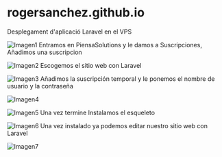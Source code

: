 # rogersanchez.github.io
Desplegament d'aplicació Laravel en el VPS

![Imagen1](https://user-images.githubusercontent.com/115020567/217295434-fb3baae4-e3a1-4203-9ecf-8a847072fe80.png)
Entramos en PiensaSolutions y le damos a Suscripciones, Añadimos una suscripcion

![Imagen2](https://user-images.githubusercontent.com/115020567/217295484-f989cb45-fc74-4085-a96c-bd286e1b9cc2.png)
Escogemos el sitio web con Laravel

![Imagen3](https://user-images.githubusercontent.com/115020567/217295505-1fc51b6f-c5a1-4b8e-83c2-bb1405f35402.png)
Añadimos la suscripción temporal y le ponemos el nombre de usuario y la contraseña

![Imagen4](https://user-images.githubusercontent.com/115020567/217295521-0eea9867-91cd-44d5-967e-b948c6a33b07.png)


![Imagen5](https://user-images.githubusercontent.com/115020567/217295540-23f1290a-11e9-4f21-b1c1-fb81d7638589.png)
Una vez termine Instalamos el esqueleto

![Imagen6](https://user-images.githubusercontent.com/115020567/217295565-89114431-bce1-400b-affb-a7e62608e67f.png)
Una vez instalado ya podemos editar nuestro sitio web con Laravel

![Imagen7](https://user-images.githubusercontent.com/115020567/217296261-7195bdd8-4e4f-43a6-af3c-f073a2b9f4b9.png)



